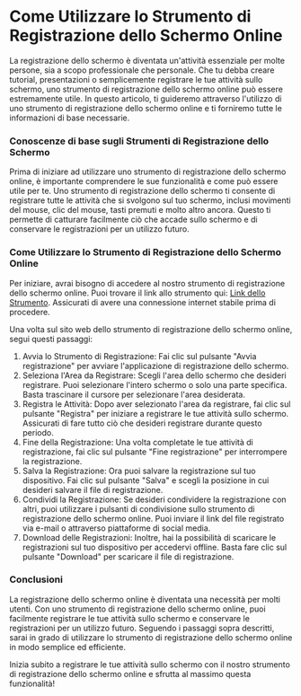 Come Utilizzare lo Strumento di Registrazione dello Schermo Online
==================================================================

La registrazione dello schermo è diventata un'attività essenziale per molte persone, sia a scopo professionale che personale. Che tu debba creare tutorial, presentazioni o semplicemente registrare le tue attività sullo schermo, uno strumento di registrazione dello schermo online può essere estremamente utile. In questo articolo, ti guideremo attraverso l'utilizzo di uno strumento di registrazione dello schermo online e ti forniremo tutte le informazioni di base necessarie.

### Conoscenze di base sugli Strumenti di Registrazione dello Schermo

Prima di iniziare ad utilizzare uno strumento di registrazione dello schermo online, è importante comprendere le sue funzionalità e come può essere utile per te. Uno strumento di registrazione dello schermo ti consente di registrare tutte le attività che si svolgono sul tuo schermo, inclusi movimenti del mouse, clic del mouse, tasti premuti e molto altro ancora. Questo ti permette di catturare facilmente ciò che accade sullo schermo e di conservare le registrazioni per un utilizzo futuro.

### Come Utilizzare lo Strumento di Registrazione dello Schermo Online

Per iniziare, avrai bisogno di accedere al nostro strumento di registrazione dello schermo online. Puoi trovare il link allo strumento qui: [Link dello Strumento](https://www.onlinecalculatorsfree.com/it/tools/screen-recorder.html). Assicurati di avere una connessione internet stabile prima di procedere.

Una volta sul sito web dello strumento di registrazione dello schermo online, segui questi passaggi:

1. Avvia lo Strumento di Registrazione: Fai clic sul pulsante "Avvia registrazione" per avviare l'applicazione di registrazione dello schermo.
2. Seleziona l'Area da Registrare: Scegli l'area dello schermo che desideri registrare. Puoi selezionare l'intero schermo o solo una parte specifica. Basta trascinare il cursore per selezionare l'area desiderata.
3. Registra le Attività: Dopo aver selezionato l'area da registrare, fai clic sul pulsante "Registra" per iniziare a registrare le tue attività sullo schermo. Assicurati di fare tutto ciò che desideri registrare durante questo periodo.
4. Fine della Registrazione: Una volta completate le tue attività di registrazione, fai clic sul pulsante "Fine registrazione" per interrompere la registrazione.
5. Salva la Registrazione: Ora puoi salvare la registrazione sul tuo dispositivo. Fai clic sul pulsante "Salva" e scegli la posizione in cui desideri salvare il file di registrazione.
6. Condividi la Registrazione: Se desideri condividere la registrazione con altri, puoi utilizzare i pulsanti di condivisione sullo strumento di registrazione dello schermo online. Puoi inviare il link del file registrato via e-mail o attraverso piattaforme di social media.
7. Download delle Registrazioni: Inoltre, hai la possibilità di scaricare le registrazioni sul tuo dispositivo per accedervi offline. Basta fare clic sul pulsante "Download" per scaricare il file di registrazione.

### Conclusioni

La registrazione dello schermo online è diventata una necessità per molti utenti. Con uno strumento di registrazione dello schermo online, puoi facilmente registrare le tue attività sullo schermo e conservare le registrazioni per un utilizzo futuro. Seguendo i passaggi sopra descritti, sarai in grado di utilizzare lo strumento di registrazione dello schermo online in modo semplice ed efficiente.

Inizia subito a registrare le tue attività sullo schermo con il nostro strumento di registrazione dello schermo online e sfrutta al massimo questa funzionalità!